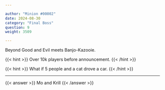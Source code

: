 ```yaml
---

author: "Minion #00002"
date: 2024-08-30
category: "Final Boss"
question: 9
weight: 3509

---
```


Beyond Good and Evil meets Banjo-Kazooie.

{{< hint >}} Over 10k players before announcement. {{< /hint >}}

{{< hint >}} What if 5 people and a cat drove a car. {{< /hint >}}

---

{{< answer >}} Mo and Krill {{< /answer >}}

